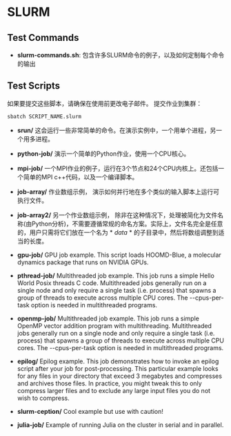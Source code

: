 SLURM
=====

Test Commands
-------------

- **slurm-commands.sh**: 包含许多SLURM命令的例子，以及如何定制每个命令的输出

Test Scripts
------------

如果要提交这些脚本，请确保在使用前更改电子邮件。
提交作业到集群：

	sbatch SCRIPT_NAME.slurm

- **srun/**  这会运行一些非常简单的命令。在演示实例中，一个用单个进程，另一个用多进程。

- **python-job/**  演示一个简单的Python作业，使用一个CPU核心。

- **mpi-job/**  一个MPI作业的例子，运行在3个节点和24个CPU内核上。还包括一个简单的MPI c++代码，以及一个编译脚本。

- **job-array/**  作业数组示例， 演示如何并行地在多个类似的输入脚本上运行可执行文件。

- **job-array2/** 另一个作业数组示例， 除非在这种情况下，处理被简化为文件名称(由Python分析)，不需要遵循常规的命名方案。实际上，文件名完全是任意的，用户只需将它们放在一个名为 * *data* * 的子目录中，然后将数组调整到适当的长度。

- **gpu-job/** GPU job example. This script loads HOOMD-Blue, a molecular dynamics
package that runs on NVIDIA GPUs.

- **pthread-job/** Multithreaded job example. This job runs a simple Hello World Posix
threads C code. Multithreaded jobs generally run on a single node and only require
a single task (i.e. process) that spawns a group of threads to execute across multiple
CPU cores. The --cpus-per-task option is needed in multithreaded programs.

- **openmp-job/** Multithreaded job example. This job runs a simple OpenMP vector addition
program with multithreading. Multithreaded jobs generally run on a single node and only require
a single task (i.e. process) that spawns a group of threads to execute across multiple
CPU cores. The --cpus-per-task option is needed in multithreaded programs.

- **epilog/** Epilog example. This job demonstrates how to invoke an epilog script after
your job for post-processing. This particular example looks for any files in your directory
that exceed 3 megabytes and compresses and archives those files. In practice, you might tweak
this to only compress larger files and to exclude any large input files you do not wish to compress.

- **slurm-ception/** Cool example but use with caution!

- **julia-job/** Example of running Julia on the cluster in serial and in parallel.

